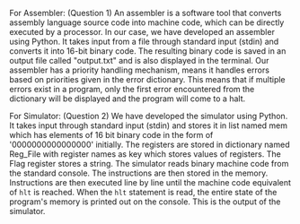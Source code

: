 For Assembler:  (Question 1)
    An assembler is a software tool that converts assembly language source code into machine code, which can be directly executed by a processor.
    In our case, we have developed an assembler using Python. It takes input from a file through standard input (stdin) and converts it into 16-bit binary code. The resulting binary code is saved in an output file called "output.txt" and is also displayed in the terminal.
    Our assembler has a priority handling mechanism, means it handles errors based on priorities given in the error dictionary. This means that if multiple errors exist in a program, only the first error encountered from the dictionary will be displayed and the program will come to a halt.


For Simulator: (Question 2)
    We have developed the simulator using Python. It takes input through standard input (stdin) and stores it in list named mem which has elements of 16 bit binary code in the form of '0000000000000000' initially.
    The registers are stored in dictionary named Reg_File with register names as key which stores values of registers. The Flag register stores a string.
    The simulator reads binary machine code from the standard console. The instructions are then stored in the memory. Instructions are then executed line by line until the machine code equivalent of `hlt` is reached.
    When the `hlt` statement is read, the entire state of the program's memory is printed out on the console.
    This is the output of the simulator.
